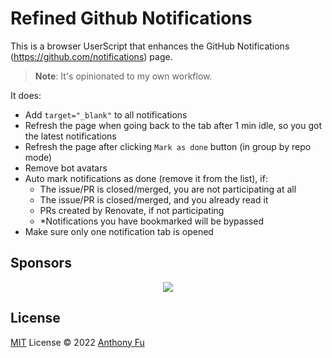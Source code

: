 # Refined Github Notifications

This is a browser UserScript that enhances the GitHub Notifications (https://github.com/notifications) page.

> **Note**: It's opinionated to my own workflow.

It does:

- Add `target="_blank"` to all notifications
- Refresh the page when going back to the tab after 1 min idle, so you got the latest notifications
- Refresh the page after clicking `Mark as done` button (in group by repo mode)
- Remove bot avatars
- Auto mark notifications as done (remove it from the list), if:
  - The issue/PR is closed/merged, you are not participating at all
  - The issue/PR is closed/merged, and you already read it
  - PRs created by Renovate, if not participating
  - *Notifications you have bookmarked will be bypassed
- Make sure only one notification tab is opened

## Sponsors

<p align="center">
  <a href="https://cdn.jsdelivr.net/gh/antfu/static/sponsors.svg">
    <img src='https://cdn.jsdelivr.net/gh/antfu/static/sponsors.svg'/>
  </a>
</p>

## License

[MIT](./LICENSE) License © 2022 [Anthony Fu](https://github.com/antfu)
